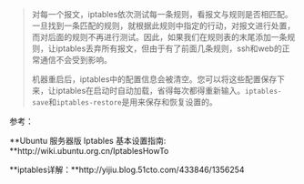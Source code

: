 

> 对每一个报文，iptables依次测试每一条规则，看报文与规则是否相匹配。一旦找到一条匹配的规则，就根据此规则中指定的行动，对报文进行处置，而对后面的规则不再进行测试。因此，如果我们在规则表的末尾添加一条规则，让iptables丢弃所有报文，但由于有了前面几条规则，ssh和web的正常通信不会受到影响。
> 
> 机器重启后，iptables中的配置信息会被清空。您可以将这些配置保存下来，让iptables在启动时自动加载，省得每次都得重新输入。`iptables-save`和`iptables-restore`是用来保存和恢复设置的。



参考：

**Ubuntu 服务器版 Iptables 基本设置指南: **http:\/\/wiki.ubuntu.org.cn\/IptablesHowTo

**iptables详解：**http:\/\/yijiu.blog.51cto.com\/433846\/1356254


